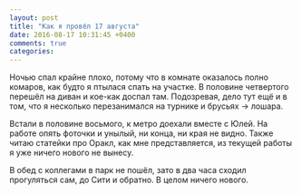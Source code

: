 ```yaml
---
layout: post
title: "Как я провёл 17 августа"
date: 2016-08-17 10:31:45 +0400
comments: true
categories: 
---
```

Ночью спал крайне плохо, потому что в комнате оказалось полно комаров, как будто я птылася спать на участке. В половине четвертого перешёл на диван и кое-как доспал там. Подозревая, дело тут ещё и в том, что я несколько перезанимался на турнике и брусьях -> лошара.

Встали в половине восьмого, к метро доехали вместе с Юлей. На работе опять фоточки и унылый, ни конца, ни края не видно. Также читаю статейки про Оракл, как мне представляется, из текущей работы я уже ничего нового не вынесу.

В обед с коллегами в парк не пошёл, зато в два часа сходил прогуляться сам, до Сити и обратно. В целом ничего нового.